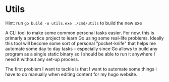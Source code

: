 # Utils

Hint: run `go build -o utils.exe ./cmd/utils` to build the new exe

A CLI tool to make some common personal tasks easier. For now, this is primarly a practice project to learn Go using some real-life problems. Ideally this tool will become some sort of personal "pocket-knife" that helps me automate some day to day tasks - especially since Go allows to build any program as a single static binary so I should be able to run it anywhere I need it without any set-up process.

The first problem I want to tackle is that I want to automate some things I have to do manually when editing content for my hugo website.
